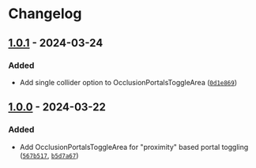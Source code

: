 
# Changelog

## [1.0.1] - 2024-03-24

### Added

- Add single collider option to OcclusionPortalsToggleArea ([`0d1e869`](https://github.com/JanSharp/VRCOcclusionUtils/commit/0d1e869e8bca649751e9545eeb63481ff8c6b967))

## [1.0.0] - 2024-03-22

### Added

- Add OcclusionPortalsToggleArea for "proximity" based portal toggling ([`567b517`](https://github.com/JanSharp/VRCOcclusionUtils/commit/567b517496311509fc7a549cdbd30354c8453f0d), [`b5d7a67`](https://github.com/JanSharp/VRCOcclusionUtils/commit/b5d7a6711b2805b134198e7757c06b74deb5750c))

[1.0.1]: https://github.com/JanSharp/VRCOcclusionUtils/releases/tag/v1.0.1
[1.0.0]: https://github.com/JanSharp/VRCOcclusionUtils/releases/tag/v1.0.0
